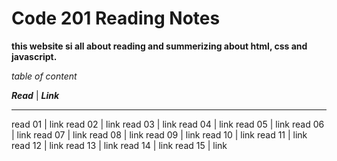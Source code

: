 # Code 201 Reading Notes

**this website si all about reading and summerizing about html, css and javascript.**


_table of content_

**_Read_** | **_Link_**
- - - - - - - - -
read 01 | link
read 02 | link
read 03 | link 
read 04 | link 
read 05 | link
read 06 | link
read 07 | link
read 08 | link 
read 09 | link 
read 10 | link
read 11 | link 
read 12 | link
read 13 | link 
read 14 | link
read 15 | link